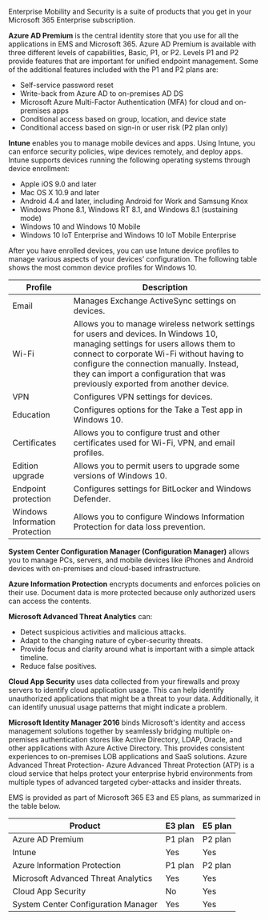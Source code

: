 Enterprise Mobility and Security is a suite of products that you get in your Microsoft 365 Enterprise subscription.

**Azure AD Premium** is the central identity store that you use for all the applications in EMS and Microsoft 365. Azure AD Premium is available with three different levels of capabilities, Basic, P1, or P2. Levels P1 and P2 provide features that are important for unified endpoint management. Some of the additional features included with the P1 and P2 plans are:
- Self-service password reset
- Write-back from Azure AD to on-premises AD DS
- Microsoft Azure Multi-Factor Authentication (MFA) for cloud and on-premises apps
- Conditional access based on group, location, and device state
- Conditional access based on sign-in or user risk (P2 plan only)

**Intune** enables you to manage mobile devices and apps. Using Intune, you can enforce security policies, wipe devices remotely, and deploy apps.  Intune supports devices running the following operating systems through device enrollment:
- Apple iOS 9.0 and later
- Mac OS X 10.9 and later
- Android 4.4 and later, including Android for Work and Samsung Knox 
- Windows Phone 8.1, Windows RT 8.1, and Windows 8.1 (sustaining mode)
- Windows 10 and Windows 10 Mobile
- Windows 10 IoT Enterprise and Windows 10 IoT Mobile Enterprise

After you have enrolled devices, you can use Intune device profiles to manage various aspects of your devices’ configuration. The following table shows the most common device profiles for Windows 10.

|Profile|	Description|
|-|-|
|Email|	Manages Exchange ActiveSync settings on devices.|
|Wi-Fi|	Allows you to manage wireless network settings for users and devices. In Windows 10, managing settings for users allows them to connect to corporate Wi-Fi without having to configure the connection manually. Instead, they can import a configuration that was previously exported from another device.|
|VPN|	Configures VPN settings for devices.|
|Education|	Configures options for the Take a Test app in Windows 10.|
|Certificates|	Allows you to configure trust and other certificates used for Wi-Fi, VPN, and email profiles.|
|Edition upgrade|	Allows you to permit users to upgrade some versions of Windows 10.|
|Endpoint protection|	Configures settings for BitLocker and Windows Defender.|
|Windows Information Protection|	Allows you to configure Windows Information Protection for data loss prevention.|

**System Center Configuration Manager (Configuration Manager)** allows you to manage PCs, servers, and mobile devices like iPhones and Android devices with on-premises and cloud-based infrastructure.

**Azure Information Protection** encrypts documents and enforces policies on their use. Document data is more protected because only authorized users can access the contents. 

**Microsoft Advanced Threat Analytics** can: 
- Detect suspicious activities and malicious attacks.
- Adapt to the changing nature of cyber-security threats.
- Provide focus and clarity around what is important with a simple attack timeline.
- Reduce false positives.

**Cloud App Security** uses data collected from your firewalls and proxy servers to identify cloud application usage. This can help identify unauthorized applications that might be a threat to your data. Additionally, it can identify unusual usage patterns that might indicate a problem. 

**Microsoft Identity Manager 2016** binds Microsoft's identity and access management solutions together by seamlessly bridging multiple on-premises authentication stores like Active Directory, LDAP, Oracle, and other applications with Azure Active Directory. This provides consistent experiences to on-premises LOB applications and SaaS solutions.
Azure Advanced Threat Protection- Azure Advanced Threat Protection (ATP) is a cloud service that helps protect your enterprise hybrid environments from multiple types of advanced targeted cyber-attacks and insider threats.

EMS is provided as part of Microsoft 365 E3 and E5 plans, as summarized in the table below. 

|Product|E3 plan|	E5 plan|
|-|-|-|
|Azure AD Premium|	P1 plan|	P2 plan|
|Intune|Yes|	Yes|
|Azure Information Protection|	P1 plan|	P2 plan|
|Microsoft Advanced Threat Analytics|	Yes|	Yes|
|Cloud App Security|	No|	Yes|
|System Center Configuration Manager|	Yes|	Yes|
